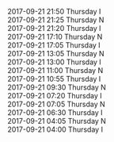 2017-09-21 21:50 Thursday  I  
2017-09-21 21:25 Thursday  N  
2017-09-21 21:20 Thursday  I  
2017-09-21 17:10 Thursday  N  
2017-09-21 17:05 Thursday  I  
2017-09-21 13:05 Thursday  N  
2017-09-21 13:00 Thursday  I  
2017-09-21 11:00 Thursday  N  
2017-09-21 10:55 Thursday  I  
2017-09-21 09:30 Thursday  N  
2017-09-21 07:20 Thursday  I  
2017-09-21 07:05 Thursday  N  
2017-09-21 06:30 Thursday  I  
2017-09-21 04:05 Thursday  N  
2017-09-21 04:00 Thursday  I  
